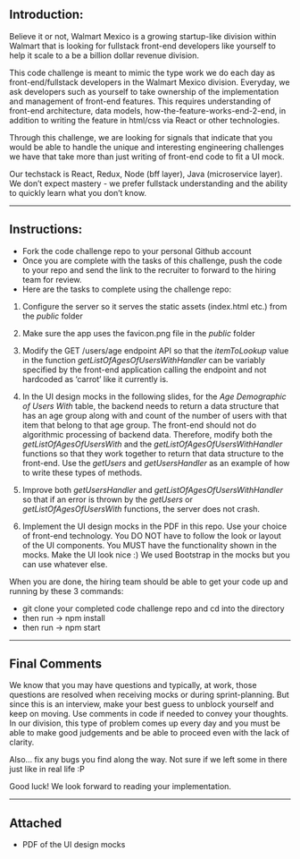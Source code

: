 ## Introduction:

Believe it or not, Walmart Mexico is a growing startup-like division within Walmart that is looking for fullstack front-end developers like yourself to help it scale to a be a billion dollar revenue division.

This code challenge is meant to mimic the type work we do each day as front-end/fullstack developers in the Walmart Mexico division. Everyday, we ask developers such as yourself to take ownership of the implementation and management of front-end features. This requires understanding of front-end architecture, data models, how-the-feature-works-end-2-end, in addition to writing the feature in html/css via React or other technologies.

Through this challenge, we are looking for signals that indicate that you would be able to handle the unique and interesting engineering challenges we have that take more than just writing of front-end code to fit a UI mock.

Our techstack is React, Redux, Node (bff layer), Java (microservice layer). We don’t expect mastery - we prefer fullstack understanding and the ability to quickly learn what you don’t know.

---
## Instructions:

- Fork the code challenge repo to your personal Github account
- Once you are complete with the tasks of this challenge, push the code to your repo and send the link to the recruiter to forward to the hiring team for review.
- Here are the tasks to complete using the challenge repo:

1) Configure the server so it serves the static assets (index.html etc.) from the *public* folder

2) Make sure the app uses the favicon.png file in the *public* folder

3) Modify the GET /users/age endpoint API so that the *itemToLookup* value in the function *getListOfAgesOfUsersWithHandler* can be variably specified by the front-end application calling the endpoint and not hardcoded as ‘carrot’ like it currently is.

4)	In the UI design mocks in the following slides, for the *Age Demographic of Users With* table, the backend needs to return a data structure that has an age group along with and count of the number of users with that item that belong to that age group. The front-end should not do algorithmic processing of backend data. Therefore, modify both the *getListOfAgesOfUsersWith* and the *getListOfAgesOfUsersWithHandler* functions so that they work together to return that data structure to the front-end. Use the *getUsers* and *getUsersHandler* as an example of how to write these types of methods.

5)	Improve both *getUsersHandler* and *getListOfAgesOfUsersWithHandler* so that if an error is thrown by the *getUsers* or *getListOfAgesOfUsersWith* functions, the server does not crash.

6)	Implement the UI design mocks in the PDF in this repo. Use your choice of front-end technology. You DO NOT have to follow the look or layout of the UI components. You MUST have the functionality shown in the mocks. Make the UI look nice :) We used Bootstrap in the mocks but you can use whatever else.

When you are done, the hiring team should be able to get your code up and running by these 3 commands:

- git clone your completed code challenge repo and cd into the directory
- then run -> npm install
- then run -> npm start

---
## Final Comments

We know that you may have questions and typically, at work, those questions are resolved when receiving mocks or during sprint-planning. But since this is an interview, make your best guess to unblock yourself and keep on moving. Use comments in code if needed to convey your thoughts. In our division, this type of problem comes up every day and you must be able to make good judgements and be able to proceed even with the lack of clarity.

Also… fix any bugs you find along the way. Not sure if we left some in there just like in real life :P

Good luck! We look forward to reading your implementation.

---
## Attached

- PDF of the UI design mocks
